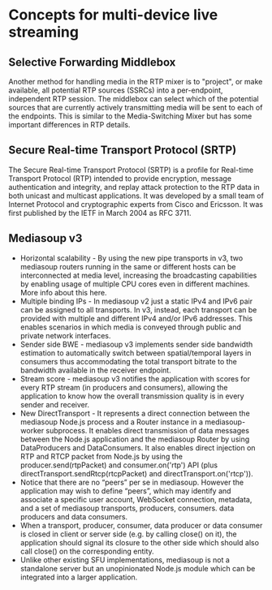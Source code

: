 # Concepts for multi-device live streaming

## Selective Forwarding Middlebox

Another method for handling media in the RTP mixer is to "project", or make available, all potential RTP sources (SSRCs) into a per-endpoint, independent RTP session.  The middlebox can select which of the potential sources that are currently actively transmitting media will be sent to each of the endpoints. This is similar to the Media-Switching Mixer but has some important differences in RTP details.

## Secure Real-time Transport Protocol (SRTP)

The Secure Real-time Transport Protocol (SRTP) is a profile for Real-time Transport Protocol (RTP) intended to provide encryption, message authentication and integrity, and replay attack protection to the RTP data in both unicast and multicast applications. It was developed by a small team of Internet Protocol and cryptographic experts from Cisco and Ericsson. It was first published by the IETF in March 2004 as RFC 3711.

## Mediasoup v3

- Horizontal scalability - By using the new pipe transports in v3, two mediasoup routers running in the same or different hosts can be interconnected at media level, increasing the broadcasting capabilities by enabling usage of multiple CPU cores even in different machines. More info about this here.
- Multiple binding IPs - In mediasoup v2 just a static IPv4 and IPv6 pair can be assigned to all transports. In v3, instead, each transport can be provided with multiple and different IPv4 and/or IPv6 addresses. This enables scenarios in which media is conveyed through public and private network interfaces.
- Sender side BWE - mediasoup v3 implements sender side bandwidth estimation to automatically switch between spatial/temporal layers in consumers thus accommodating the total transport bitrate to the bandwidth available in the receiver endpoint.
- Stream score - mediasoup v3 notifies the application with scores for every RTP stream (in producers and consumers), allowing the application to know how the overall transmission quality is in every sender and receiver.
- New DirectTransport - It represents a direct connection between the mediasoup Node.js process and a Router instance in a mediasoup-worker subprocess. It enables direct transmission of data messages between the Node.js application and the mediasoup Router by using DataProducers and DataConsumers. It also enables direct injection on RTP and RTCP packet from Node.js by using the producer.send(rtpPacket) and consumer.on('rtp') API (plus directTransport.sendRtcp(rtcpPacket) and directTransport.on('rtcp')).
- Notice that there are no “peers” per se in mediasoup. However the application may wish to define “peers”, which may identify and associate a specific user account, WebSocket connection, metadata, and a set of mediasoup transports, producers, consumers. data producers and data consumers.
- When a transport, producer, consumer, data producer or data consumer is closed in client or server side (e.g. by calling close() on it), the application should signal its closure to the other side which should also call close() on the corresponding entity.
- Unlike other existing SFU implementations, mediasoup is not a standalone server but an unopinionated Node.js module which can be integrated into a larger application.